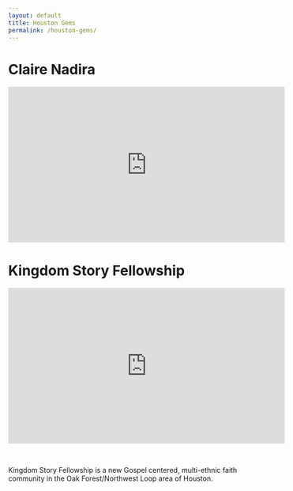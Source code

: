 ```yaml
---
layout: default
title: Houston Gems
permalink: /houston-gems/
---
```


# Claire Nadira

<iframe width="560" height="315" src="https://www.youtube.com/embed/feqlKZDf4Zo" frameborder="0" allow="accelerometer; autoplay; encrypted-media; gyroscope; picture-in-picture" allowfullscreen></iframe>

# Kingdom Story Fellowship

<iframe width="560" height="315" src="https://www.youtube.com/embed/Y_816fF-D5I" frameborder="0" allow="accelerometer; autoplay; encrypted-media; gyroscope; picture-in-picture" allowfullscreen=""></iframe>

&nbsp;

Kingdom Story Fellowship is a new Gospel centered, multi-ethnic faith community in the Oak Forest/Northwest Loop area of Houston.
